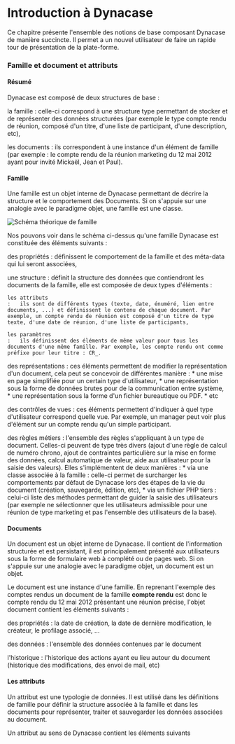 # Introduction à Dynacase

Ce chapitre présente l'ensemble des notions de base composant Dynacase de manière succincte. Il permet a un nouvel utilisateur de faire un rapide tour de présentation de la plate-forme.

### Famille et document et attributs

#### Résumé

Dynacase est composé de deux structures de base :

la famille
:   celle-ci correspond à une structure type permettant de stocker et de représenter des données structurées (par exemple le type compte rendu de réunion, composé d'un titre, d'une liste de participant, d'une description, etc),

les documents
:   ils correspondent à une instance d'un élément de famille (par exemple : le compte rendu de la réunion marketing du 12 mai 2012 ayant pour invité Mickaël, Jean et Paul).

#### Famille

Une famille est un objet interne de Dynacase permettant de décrire la structure et le comportement des Documents. Si on s'appuie sur une analogie avec le paradigme objet, une famille est une classe.

![ Schéma théorique de famille ](famille.png "Schéma théorique de famille")

Nos pouvons voir dans le schéma ci-dessus qu'une famille Dynacase est constituée des éléments suivants :

des propriétés
:   définissent le comportement de la famille et des méta-data qui lui seront associées,

une structure
:   définit la structure des données que contiendront les documents de la famille, elle est composée de deux types d'éléments :
    
    les attributs
    :   ils sont de différents types (texte, date, énuméré, lien entre documents, ...) et définissent le contenu de chaque document. Par exemple, un compte rendu de réunion est composé d'un titre de type texte, d'une date de réunion, d'une liste de participants,
    
    les paramètres
    :   ils définissent des éléments de même valeur pour tous les documents d'une même famille. Par exemple, les compte rendu ont comme préfixe pour leur titre : CR_.

des représentations
:   ces éléments permettent de modifier la représentation d'un document, cela peut se concevoir de différentes manière :
    * une mise en page simplifiée pour un certain type d'utilisateur,
    * une représentation sous la forme de données brutes pour de la communication entre système,
    * une représentation sous la forme d'un fichier bureautique ou PDF.
    * etc

des contrôles de vues
:   ces éléments permettent d'indiquer à quel type d'utilisateur correspond quelle vue. Par exemple, un manager peut voir plus d'élément sur un compte rendu qu'un simple participant.

des règles métiers
:   l'ensemble des règles s'appliquant à un type de document. Celles-ci peuvent de type très divers (ajout d'une règle de calcul de numéro chrono, ajout de contraintes particulière sur la mise en forme des données, calcul automatique de valeur, aide aux utilisateur pour la saisie des valeurs). Elles s'implémentent de deux manières :
    * via une classe associée à la famille : celle-ci permet de surcharger les comportements par défaut de Dynacase lors des étapes de la vie du document (création, sauvegarde, édition, etc),
    * via un fichier PHP tiers : celui-ci liste des méthodes permettant de guider la saisie des utilisateurs (par exemple ne sélectionner que les utilisateurs admissible pour une réunion de type marketing et pas l'ensemble des utilisateurs de la base).

#### Documents

Un document est un objet interne de Dynacase. Il contient de l'information structurée et est persistant, il est principalement présenté aux utilisateurs sous la forme de formulaire web à complété ou de pages web.
Si on s'appuie sur une analogie avec le paradigme objet, un document est un objet.

Le document est une instance d'une famille. En reprenant l'exemple des comptes rendus un document de la famille **compte rendu** est donc le compte rendu du 12 mai 2012 présentant une réunion précise, l'objet document contient les éléments suivants :

des propriétés
:   la date de création, la date de dernière modification, le créateur, le profilage associé, ...

des données
:   l'ensemble des données contenues par le document

l'historique
:   l'historique des actions ayant eu lieu autour du document (historique des modifications, des envoi de mail, etc)

#### Les attributs

Un attribut est une typologie de données. Il est utilisé dans les définitions de famille pour définir la structure associée à la famille et dans les documents pour représenter, traiter et sauvegarder les données associées au document.

Un attribut au sens de Dynacase contient les éléments suivants 
